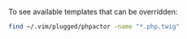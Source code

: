 To see available templates that can be overridden:

```sh
find ~/.vim/plugged/phpactor -name "*.php.twig"
```
